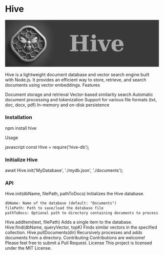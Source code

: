# Hive 

![Hive](./hive.png)

Hive is a lightweight document database and vector search engine built with Node.js. It provides an efficient way to store, retrieve, and search documents using vector embeddings.
Features

Document storage and retrieval
Vector-based similarity search
Automatic document processing and tokenization
Support for various file formats (txt, doc, docx, pdf)
In-memory and on-disk persistence

### Installation 

npm install hive

Usage

javascript
const Hive = require('hive-db');

### Initialize Hive 

await Hive.init('MyDatabase', './mydb.json', './documents');


### API 

Hive.init(dbName, filePath, pathToDocs)
Initializes the Hive database.

    dbName: Name of the database (default: "Documents")
    filePath: Path to save/load the database file
    pathToDocs: Optional path to directory containing documents to process

Hive.addItem(text, filePath)
Adds a single item to the database.
Hive.find(dbName, queryVector, topK)
Finds similar vectors in the specified collection.
Hive.pullDocuments(dir)
Recursively processes and adds documents from a directory.
Contributing
Contributions are welcome! Please feel free to submit a Pull Request.
License
This project is licensed under the MIT License.

